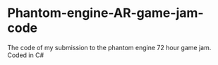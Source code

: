 # Phantom-engine-AR-game-jam-code
The code of my submission to the phantom engine 72 hour game jam. Coded in C#
